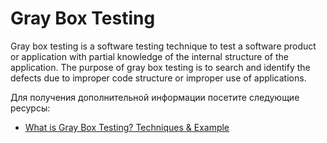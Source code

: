 # Gray Box Testing

Gray box testing is a software testing technique to test a software product or application with partial knowledge of the internal structure of the application. The purpose of gray box testing is to search and identify the defects due to improper code structure or improper use of applications.

Для получения дополнительной информации посетите следующие ресурсы:

- [What is Gray Box Testing? Techniques & Example](https://www.guru99.com/grey-box-testing.html)
